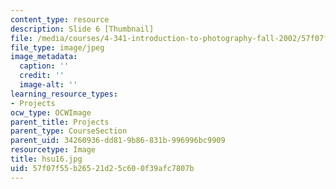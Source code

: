 ```yaml
---
content_type: resource
description: Slide 6 [Thumbnail]
file: /media/courses/4-341-introduction-to-photography-fall-2002/57f07f55b26521d25c600f39afc7807b_hsu16.jpg
file_type: image/jpeg
image_metadata:
  caption: ''
  credit: ''
  image-alt: ''
learning_resource_types:
- Projects
ocw_type: OCWImage
parent_title: Projects
parent_type: CourseSection
parent_uid: 34260936-dd81-9b86-831b-996996bc9909
resourcetype: Image
title: hsu16.jpg
uid: 57f07f55-b265-21d2-5c60-0f39afc7807b
---
```

